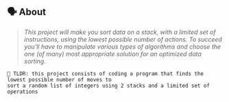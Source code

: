 ## 🗣️ About

> _This project will make you sort data on a stack, with a limited set of instructions, using the lowest possible number of actions. To succeed you’ll have to manipulate various types of algorithms and choose the one (of many) most appropriate solution for an optimized data sorting._

	🚀 TLDR: this project consists of coding a program that finds the lowest possible number of moves to
	sort a random list of integers using 2 stacks and a limited set of operations
